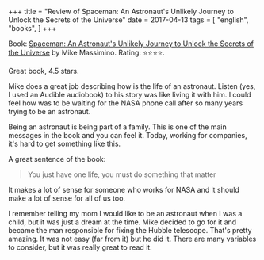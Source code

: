 +++
title = "Review of Spaceman: An Astronaut's Unlikely Journey to Unlock the Secrets of the Universe"
date = 2017-04-13
tags = [
    "english",
    "books",
]
+++

Book: [Spaceman: An Astronaut's Unlikely Journey to Unlock the Secrets of the Universe](https://www.goodreads.com/book/show/28439264) by Mike Massimino. Rating: ⭐️⭐️⭐️⭐️.

Great book, 4.5 stars.

Mike does a great job describing how is the life of an astronaut. Listen (yes, I used an Audible audiobook) to his story was like living it with him. I could feel how was to be waiting for the NASA phone call after so many years trying to be an astronaut.

Being an astronaut is being part of a family. This is one of the main messages in the book and you can feel it. Today, working for companies, it's hard to get something like this.

A great sentence of the book:

> You just have one life, you must do something that matter

It makes a lot of sense for someone who works for NASA and it should make a lot of sense for all of us too.

I remember telling my mom I would like to be an astronaut when I was a child, but it was just a dream at the time. Mike decided to go for it and became the man responsible for fixing the Hubble telescope. That's pretty amazing. It was not easy (far from it) but he did it. There are many variables to consider, but it was really great to read it.
